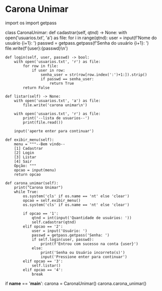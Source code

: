
# Carona Unimar
import os
import getpass

class CaronaUnimar:
    def cadastrar(self, qtnd) -> None:
        with open('usuarios.txt', 'a') as file:
            for i in range(qtnd):
                user = input(f'Nome do usuário {i+1}: ')
                passwd = getpass.getpass(f'Senha do usuário {i+1}: ')
                file.write(f'{user}:{passwd}\n')

    def login(self, user, passwd) -> bool:
        with open('usuarios.txt', 'r') as file:
            for row in file:
                if user in row:
                    senha_user = str(row[row.index(':')+1:]).strip()
                    if passwd == senha_user:
                        return True
            return False
        
    def listar(self) -> None:
        with open('usuarios.txt', 'a') as file:
            file.write('carona unimar\n')
        
        with open('usuarios.txt', 'r') as file:
            print('--lista de usuarios--')
            print(file.read())
        
        input('aperte enter para continuar')

    def exibir_menu(self):
        menu = """--Bem vindo--
        [1] Cadastrar
        [2] Login
        [3] Listar
        [4] Sair
        Opção: """
        opcao = input(menu)
        return opcao

    def carona_unimar(self):
        print("Carona Unimar")
        while True:
            os.system('cls' if os.name == 'nt' else 'clear')
            opcao = self.exibir_menu()
            os.system('cls' if os.name == 'nt' else 'clear')

            if opcao == '1':
                qtnd = int(input('Quantidade de usuários: '))
                self.cadastrar(qtnd)
            elif opcao == '2':
                user = input('Usuário: ')
                passwd = getpass.getpass('Senha: ')
                if self.login(user, passwd):
                    print(f'Entrou com sucesso na conta {user}')
                else:
                    print('Senha ou Usuário incorreto(s)')
                    input('Pressione enter para continuar')
            elif opcao == '3':
                self.listar()
            elif opcao == '4':
                break

if __name__ == '__main__':
    carona = CaronaUnimar()
    carona.carona_unimar()


